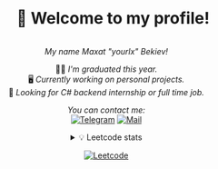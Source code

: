 <div id="user-content-toc" align="center">
  <ul>
    <summary>
      <h1 style="display: inline-block;">👋 Welcome to my profile!</h1>
    </summary>
  </ul>
</div>

<div align="center">

*My name Maxat "yourlx" Bekiev!*

👨‍🎓 *I'm graduated this year.*
<br>
🖥️ *Currently working on personal projects.*
<br>
🔎 *Looking for C# backend internship or full time job.*

*You can contact me:*
<br>
[![Telegram](https://img.shields.io/badge/telegram-black?style=for-the-badge&logo=telegram)](https://t.me/yourlx)
[![Mail](https://img.shields.io/badge/mail-black?style=for-the-badge&logo=gmail)](mailto:maxatbekiev@gmail.com)

</div>

<div align="center">

<details> <summary>💡 Leetcode stats</summary>

![Leetcode](https://leetcard.jacoblin.cool/yourlx?theme=dark&font=ABeeZee&ext=heatmap)

</details>

[![Leetcode](https://img.shields.io/badge/leetcode-black?style=for-the-badge&logo=leetcode)](https://leetcode.com/yourlx/)

</div>
